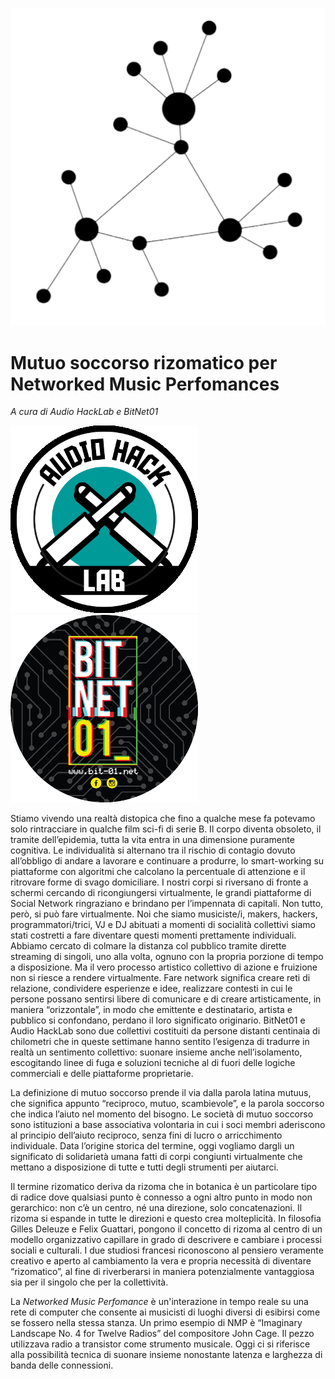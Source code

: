 ![mutuo-soccorso-rizomatico](mutuo-soccorso-rizomatico.png)
# Mutuo soccorso rizomatico per Networked Music Perfomances

_A cura di Audio HackLab e BitNet01_

![logo_ahl](logo-ahl.png)  ![logo_bn01](logo-binet.png)

Stiamo vivendo una realtà distopica che fino a qualche mese fa potevamo solo rintracciare in qualche film sci-fi di serie B. 
Il corpo diventa obsoleto, il tramite dell’epidemia, tutta la vita entra in una dimensione puramente cognitiva. Le individualità si alternano tra il rischio di contagio dovuto all’obbligo di  andare a lavorare e continuare a produrre, lo smart-working su piattaforme con algoritmi che calcolano la percentuale di attenzione e il ritrovare forme di svago domiciliare.
I nostri corpi si riversano di fronte a schermi cercando di ricongiungersi virtualmente, le grandi piattaforme di Social Network ringraziano e brindano per l’impennata di capitali.
Non tutto, però, si può fare virtualmente. Noi che siamo musiciste/i, makers, hackers, programmatori/trici, VJ e DJ abituati a momenti di socialità collettivi siamo stati costretti a fare diventare questi momenti prettamente individuali. 
Abbiamo cercato di colmare la distanza col pubblico tramite dirette streaming di singoli, uno alla volta, ognuno con la propria porzione di tempo a disposizione. Ma il vero processo artistico collettivo di azione e fruizione non si riesce a rendere virtualmente.
Fare network significa creare reti di relazione, condividere esperienze e idee, realizzare contesti in cui le persone possano sentirsi libere di comunicare e di creare artisticamente, in maniera “orizzontale”, in modo che emittente e destinatario, artista e pubblico si confondano, perdano il loro significato originario.
BitNet01 e Audio HackLab sono due collettivi costituiti da persone distanti centinaia di chilometri che in queste settimane hanno sentito l’esigenza di tradurre in realtà un sentimento collettivo: suonare insieme anche nell’isolamento, escogitando linee di fuga e soluzioni tecniche al di fuori delle logiche commerciali e delle piattaforme proprietarie. 

La definizione di mutuo soccorso prende il via dalla parola latina mutuus, che significa appunto “reciproco, mutuo, scambievole”, e la parola soccorso che indica l’aiuto nel momento del bisogno. Le società di mutuo soccorso sono istituzioni a base associativa volontaria in cui i soci membri aderiscono al principio dell’aiuto reciproco, senza fini di lucro o arricchimento individuale. Data l’origine storica del termine, oggi vogliamo dargli un significato di solidarietà umana fatti di corpi congiunti virtualmente che mettano a disposizione di tutte e tutti degli strumenti per aiutarci.

Il termine rizomatico deriva da rizoma che in botanica è un particolare tipo di radice dove qualsiasi punto è connesso a ogni altro punto in modo non gerarchico: non c’è un centro, né una direzione, solo concatenazioni. Il rizoma si espande in tutte le direzioni e questo crea molteplicità. In filosofia Gilles Deleuze e Felix Guattari, pongono il concetto di rizoma al centro di un modello organizzativo capillare in grado di descrivere e cambiare i processi sociali e culturali. I due studiosi francesi riconoscono al pensiero veramente creativo e aperto al cambiamento la vera e propria necessità di diventare “rizomatico”, al fine di riverberarsi in maniera potenzialmente vantaggiosa sia per il singolo che per la collettività.

La _Networked Music Perfomance_ è un'interazione in tempo reale su una rete di computer che consente ai musicisti di luoghi diversi di esibirsi come se fossero nella stessa stanza. Un primo esempio di NMP è “Imaginary Landscape No. 4 for Twelve Radios” del compositore John Cage. Il pezzo utilizzava radio a transistor come strumento musicale. Oggi ci si riferisce alla possibilità tecnica di suonare insieme nonostante latenza e larghezza di banda delle connessioni.

